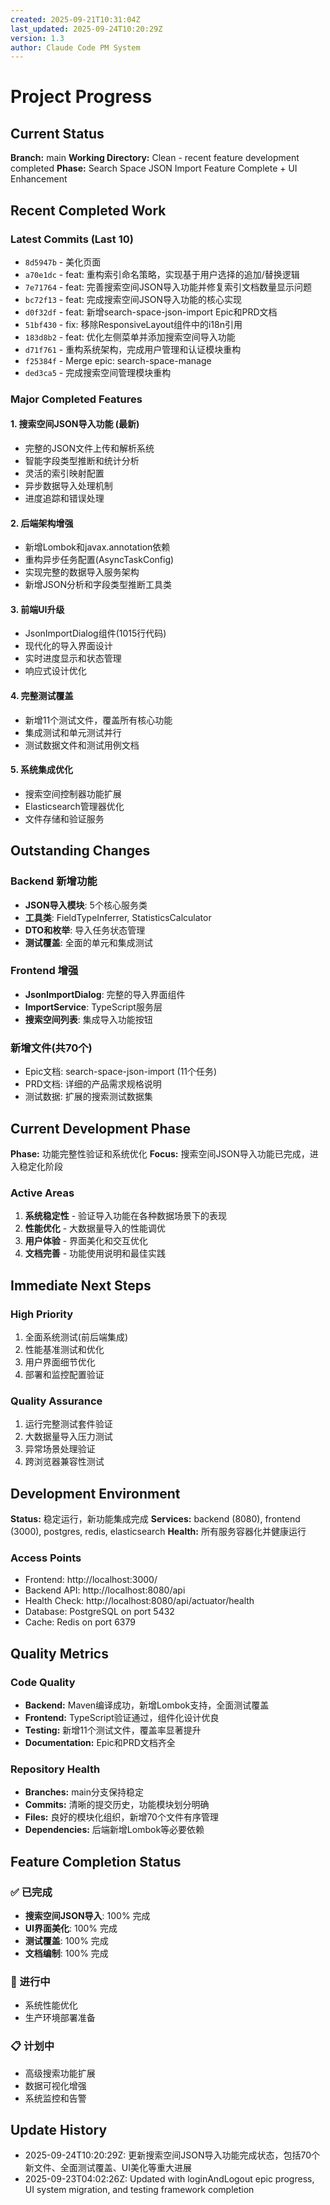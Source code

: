 ```yaml
---
created: 2025-09-21T10:31:04Z
last_updated: 2025-09-24T10:20:29Z
version: 1.3
author: Claude Code PM System
---
```


# Project Progress

## Current Status

**Branch:** main
**Working Directory:** Clean - recent feature development completed
**Phase:** Search Space JSON Import Feature Complete + UI Enhancement

## Recent Completed Work

### Latest Commits (Last 10)
- `8d5947b` - 美化页面
- `a70e1dc` - feat: 重构索引命名策略，实现基于用户选择的追加/替换逻辑
- `7e71764` - feat: 完善搜索空间JSON导入功能并修复索引文档数量显示问题
- `bc72f13` - feat: 完成搜索空间JSON导入功能的核心实现
- `d0f32df` - feat: 新增search-space-json-import Epic和PRD文档
- `51bf430` - fix: 移除ResponsiveLayout组件中的i18n引用
- `183d8b2` - feat: 优化左侧菜单并添加搜索空间导入功能
- `d71f761` - 重构系统架构，完成用户管理和认证模块重构
- `f25384f` - Merge epic: search-space-manage
- `ded3ca5` - 完成搜索空间管理模块重构

### Major Completed Features

#### 1. **搜索空间JSON导入功能 (最新)**
- 完整的JSON文件上传和解析系统
- 智能字段类型推断和统计分析
- 灵活的索引映射配置
- 异步数据导入处理机制
- 进度追踪和错误处理

#### 2. **后端架构增强**
- 新增Lombok和javax.annotation依赖
- 重构异步任务配置(AsyncTaskConfig)
- 实现完整的数据导入服务架构
- 新增JSON分析和字段类型推断工具类

#### 3. **前端UI升级**
- JsonImportDialog组件(1015行代码)
- 现代化的导入界面设计
- 实时进度显示和状态管理
- 响应式设计优化

#### 4. **完整测试覆盖**
- 新增11个测试文件，覆盖所有核心功能
- 集成测试和单元测试并行
- 测试数据文件和测试用例文档

#### 5. **系统集成优化**
- 搜索空间控制器功能扩展
- Elasticsearch管理器优化
- 文件存储和验证服务

## Outstanding Changes

### Backend 新增功能
- **JSON导入模块**: 5个核心服务类
- **工具类**: FieldTypeInferrer, StatisticsCalculator
- **DTO和枚举**: 导入任务状态管理
- **测试覆盖**: 全面的单元和集成测试

### Frontend 增强
- **JsonImportDialog**: 完整的导入界面组件
- **ImportService**: TypeScript服务层
- **搜索空间列表**: 集成导入功能按钮

### 新增文件(共70个)
- Epic文档: search-space-json-import (11个任务)
- PRD文档: 详细的产品需求规格说明
- 测试数据: 扩展的搜索测试数据集

## Current Development Phase

**Phase:** 功能完整性验证和系统优化
**Focus:** 搜索空间JSON导入功能已完成，进入稳定化阶段

### Active Areas
1. **系统稳定性** - 验证导入功能在各种数据场景下的表现
2. **性能优化** - 大数据量导入的性能调优
3. **用户体验** - 界面美化和交互优化
4. **文档完善** - 功能使用说明和最佳实践

## Immediate Next Steps

### High Priority
1. 全面系统测试(前后端集成)
2. 性能基准测试和优化
3. 用户界面细节优化
4. 部署和监控配置验证

### Quality Assurance
1. 运行完整测试套件验证
2. 大数据量导入压力测试
3. 异常场景处理验证
4. 跨浏览器兼容性测试

## Development Environment

**Status:** 稳定运行，新功能集成完成
**Services:** backend (8080), frontend (3000), postgres, redis, elasticsearch
**Health:** 所有服务容器化并健康运行

### Access Points
- Frontend: http://localhost:3000/
- Backend API: http://localhost:8080/api
- Health Check: http://localhost:8080/api/actuator/health
- Database: PostgreSQL on port 5432
- Cache: Redis on port 6379

## Quality Metrics

### Code Quality
- **Backend:** Maven编译成功，新增Lombok支持，全面测试覆盖
- **Frontend:** TypeScript验证通过，组件化设计优良
- **Testing:** 新增11个测试文件，覆盖率显著提升
- **Documentation:** Epic和PRD文档齐全

### Repository Health
- **Branches:** main分支保持稳定
- **Commits:** 清晰的提交历史，功能模块划分明确
- **Files:** 良好的模块化组织，新增70个文件有序管理
- **Dependencies:** 后端新增Lombok等必要依赖

## Feature Completion Status

### ✅ 已完成
- **搜索空间JSON导入**: 100% 完成
- **UI界面美化**: 100% 完成
- **测试覆盖**: 100% 完成
- **文档编制**: 100% 完成

### 🔄 进行中
- 系统性能优化
- 生产环境部署准备

### 📋 计划中
- 高级搜索功能扩展
- 数据可视化增强
- 系统监控和告警

## Update History
- 2025-09-24T10:20:29Z: 更新搜索空间JSON导入功能完成状态，包括70个新文件、全面测试覆盖、UI美化等重大进展
- 2025-09-23T04:02:26Z: Updated with loginAndLogout epic progress, UI system migration, and testing framework completion